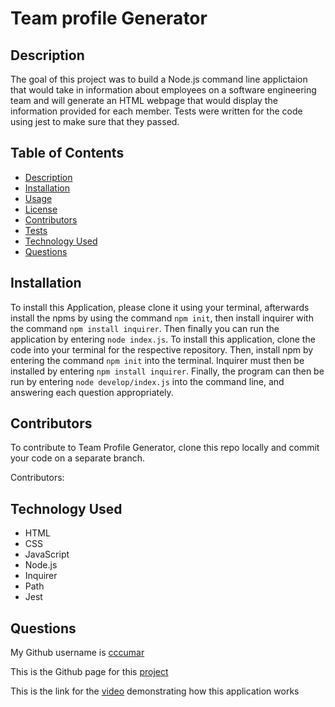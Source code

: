 # Team profile Generator

## Description
The goal of this project was to build a Node.js command line applictaion that would take in information about employees on a software engineering team and will generate an HTML webpage that would display the information provided for each member. Tests were written for the code using jest to make sure that they passed.

## Table of Contents
- [Description](#description)
- [Installation](#installation)
- [Usage](#usage)
- [License](#license)
- [Contributors](#contributors)
- [Tests](#tests)
- [Technology Used](#technology-used)
- [Questions](#questions)

## Installation

To install this Application, please clone it using your terminal, afterwards install the npms by using the command ``npm init``, then install inquirer with the command ``npm install inquirer``. Then finally you can run the application by entering ``node index.js``.
To install this application, clone the code into your terminal for the respective repository. Then, install npm by entering the command ```npm init```  into the terminal. Inquirer must then be installed by entering ```npm install inquirer```. Finally, the program can then be run by entering ```node develop/index.js``` into the command line, and answering each question appropriately.


## Contributors
To contribute to Team Profile Generator, clone this repo locally and commit your code on a separate branch.
  
Contributors:


## Technology Used
- HTML
- CSS
- JavaScript
- Node.js
- Inquirer
- Path
- Jest

## Questions
My Github username is [cccumar](https://github.com/CCCCUMAR)

This is the Github page for this [project](https://github.com/CCCCUMAR/team-profile-generator.)

This is the link for the [video](https://watch.screencastify.com/v/M0uv0f1z1cg6LyyEgNvL) demonstrating how this application works